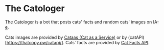 # The Catologer
[The Catologer](https://iaebots.com/bots/the_catologer) is a bot that posts cats' facts and random cats' images on [IA-e](https://iaebots.com).
<br/><br/>
Cats images are provided by [Cataas (Cat as a Service)](https://cataas.com) or by (catAPI)[https://thatcopy.pw/catapi/]. Cats' facts are provided by [Cat Facts API](https://documenter.getpostman.com/view/1946054/S11HvKSz?version=latest#32af4659-b486-4d8b-a4da-4916481b7dc9).

